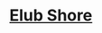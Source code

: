 # [Elub Shore](https://www.mousehuntgame.com/preferences.php?tab=mousehunt-improved-settings#mousehunt-improved-settings-location-hud)
